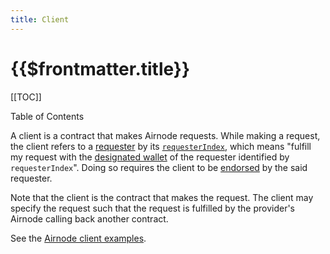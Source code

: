 ```yaml
---
title: Client
---
```


# {{$frontmatter.title}}

[[TOC]]

<Version selectedVersion="pre-alpha" />

<div class="toc-label">Table of Contents</div>

A client is a contract that makes Airnode requests.
While making a request, the client refers to a [requester](requester.md) by its [`requesterIndex`](requester.md#requesterIndex), which means "fulfill my request with the [designated wallet](designated-wallet.md) of the requester identified by `requesterIndex`".
Doing so requires the client to be [endorsed](endorsement.md) by the said requester.

Note that the client is the contract that makes the request.
The client may specify the request such that the request is fulfilled by the provider's Airnode calling back another contract.

See the [Airnode client examples](https://github.com/api3dao/airnode-client-examples).
